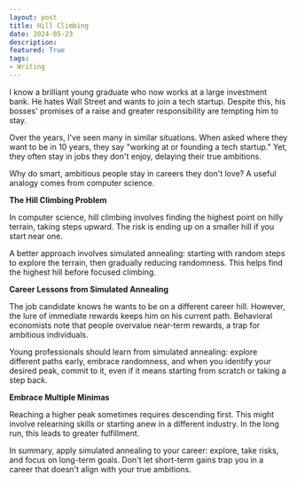 ```yaml
---
layout: post
title: Hill Climbing 
date: 2024-05-23
description:
featured: True
tags:
- Writing
---
```


I know a brilliant young graduate who now works at a large investment bank. He hates Wall Street and wants to join a tech startup. Despite this, his bosses' promises of a raise and greater responsibility are tempting him to stay.

Over the years, I've seen many in similar situations. When asked where they want to be in 10 years, they say "working at or founding a tech startup." Yet, they often stay in jobs they don't enjoy, delaying their true ambitions.

Why do smart, ambitious people stay in careers they don't love? A useful analogy comes from computer science.

**The Hill Climbing Problem**

In computer science, hill climbing involves finding the highest point on hilly terrain, taking steps upward. The risk is ending up on a smaller hill if you start near one.

A better approach involves simulated annealing: starting with random steps to explore the terrain, then gradually reducing randomness. This helps find the highest hill before focused climbing.

**Career Lessons from Simulated Annealing**

The job candidate knows he wants to be on a different career hill. However, the lure of immediate rewards keeps him on his current path. Behavioral economists note that people overvalue near-term rewards, a trap for ambitious individuals.

Young professionals should learn from simulated annealing: explore different paths early, embrace randomness, and when you identify your desired peak, commit to it, even if it means starting from scratch or taking a step back.

**Embrace Multiple Minimas**

Reaching a higher peak sometimes requires descending first. This might involve relearning skills or starting anew in a different industry. In the long run, this leads to greater fulfillment.

In summary, apply simulated annealing to your career: explore, take risks, and focus on long-term goals. Don't let short-term gains trap you in a career that doesn't align with your true ambitions.